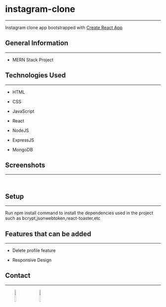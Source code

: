 <h1>instagram-clone</h1>
<hr><p>Instagram clone app bootstrapped with <a href="https://github.com/facebook/create-react-app">Create React App</a></p><h2>General Information</h2>
<hr><ul>
<li>MERN Stack Project</li>
</ul><h2>Technologies Used</h2>
<hr><ul>
<li>HTML</li>
</ul><ul>
<li>CSS</li>
</ul><ul>
<li>JavaScript</li>
</ul><ul>
<li>React</li>
</ul><ul>
<li>NodeJS</li>
</ul><ul>
<li>ExpressJS</li>
</ul><ul>
<li>MongoDB</li>
</ul><h2>Screenshots</h2>
<hr><p><img src="https://res.cloudinary.com/anubhavcloudinary/image/upload/v1690042033/Screenshot_2023-07-22_at_9.36.13_PM_vp8orc.png" alt=""></p><p><img src="https://res.cloudinary.com/anubhavcloudinary/image/upload/v1690042083/Screenshot_2023-07-22_at_9.37.52_PM_s6hwsj.png" alt=""></p><h2>Setup</h2>
<hr><p>Run npm install command to install the dependencies used in the project such as bcrypt,jsonwebtoken,react-toaster,etc</p><h2>Features that can be added</h2>
<hr><ul>
<li>Delete profile feature</li>
</ul><ul>
<li>Responsive Design</li>
</ul><h2>Contact</h2>
<hr><p><span style="margin-right: 30px;"></span><a href="https://www.linkedin.com/in/anubhav-goel-a6908a214/"><img style="width: 10%;" target="_blank" src="https://cdn.jsdelivr.net/gh/devicons/devicon/icons/linkedin/linkedin-original.svg"></a><span style="margin-right: 30px;"></span><a href="https://github.com/anubhav047"><img style="width: 10%;" target="_blank" src="https://cdn.jsdelivr.net/gh/devicons/devicon/icons/github/github-original.svg"></a></p>